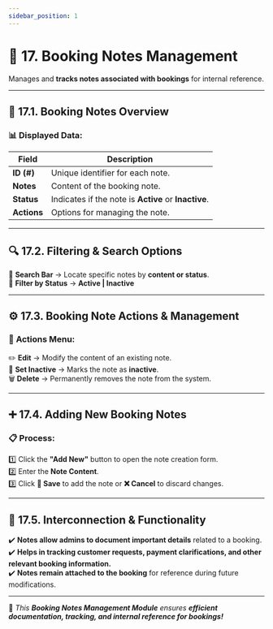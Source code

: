 ```yaml
---
sidebar_position: 1
---
```


# 📝 17. Booking Notes Management

Manages and **tracks notes associated with bookings** for internal reference.

---

## 📌 17.1. Booking Notes Overview

### 📊 Displayed Data:

| Field       | Description                                          |
| ----------- | ---------------------------------------------------- |
| **ID (#)**  | Unique identifier for each note.                     |
| **Notes**   | Content of the booking note.                         |
| **Status**  | Indicates if the note is **Active** or **Inactive**. |
| **Actions** | Options for managing the note.                       |

---

## 🔍 17.2. Filtering & Search Options

🔎 **Search Bar** → Locate specific notes by **content or status**.  
🔹 **Filter by Status** → **Active | Inactive**

---

## ⚙️ 17.3. Booking Note Actions & Management

### 🎯 **Actions Menu:**

✏️ **Edit** → Modify the content of an existing note.  
🔻 **Set Inactive** → Marks the note as **inactive**.  
🗑️ **Delete** → Permanently removes the note from the system.

---

## ➕ 17.4. Adding New Booking Notes

### 📋 **Process:**

1️⃣ Click the **"Add New"** button to open the note creation form.  
2️⃣ Enter the **Note Content**.  
3️⃣ Click **💾 Save** to add the note or **❌ Cancel** to discard changes.

---

## 🔗 17.5. Interconnection & Functionality

✔️ **Notes allow admins to document important details** related to a booking.  
✔️ **Helps in tracking customer requests, payment clarifications, and other relevant booking information.**  
✔️ **Notes remain attached to the booking** for reference during future modifications.

---

🚀 _This **Booking Notes Management Module** ensures **efficient documentation, tracking, and internal reference for bookings!**_
